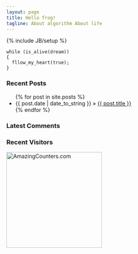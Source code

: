 ```yaml
---
layout: page
title: Hello frog!
tagline: About algorithm About life
---
```

{% include JB/setup %}

    while (is_alive(dream))
    {
      fllow_my_heart(true);
    }
  
<section>
   <h3>Recent Posts</h3>
   <ul class="post">
  {% for post in site.posts %}
    <li><span>{{ post.date | date_to_string }}</span> &raquo; <a href="{{ BASE_PATH }}{{ post.url }}">{{ post.title }}</a></li>
  {% endfor %}
   </ul>
</section>

<section>
   <h3>Latest Comments</h3>
   <ul class="ds-recent-comments" data-num-items="10" data-show-avatars="1" data-show-time="1" data-show-title="1" data-show-admin="1" data-excerpt-length="18"></ul>
</section>

<section style="width:250px;">
    <h3>Recent Visitors</h3>
    <ul class="ds-recent-visitors" data-num-items="4" data-avatar-size="45" style="margin-top:10px;"></ul>
</section>

<div style="max-width:250px;">
<img src="http://cc.amazingcounters.com/counter.php?i=3164418&c=9493567" alt="AmazingCounters.com" title="Visitors Count" width="250" />
</div>